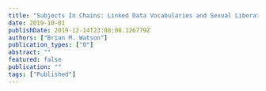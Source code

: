 ```yaml
---
title: "Subjects In Chains: Linked Data Vocabularies and Sexual Liberation"
date: 2019-10-01
publishDate: 2019-12-14T23:08:08.126779Z
authors: ["Brian M. Watson"]
publication_types: ["0"]
abstract: ""
featured: false
publication: ""
tags: ["Published"]
---
```


